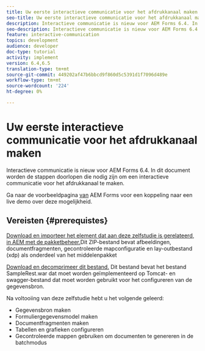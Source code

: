 ```yaml
---
title: Uw eerste interactieve communicatie voor het afdrukkanaal maken
seo-title: Uw eerste interactieve communicatie voor het afdrukkanaal maken
description: Interactieve communicatie is nieuw voor AEM Forms 6.4. In dit document worden de stappen doorlopen die nodig zijn om een interactieve communicatie voor het afdrukkanaal te maken.
seo-description: Interactieve communicatie is nieuw voor AEM Forms 6.4. In dit document worden de stappen doorlopen die nodig zijn om een interactieve communicatie voor het afdrukkanaal te maken.
feature: interactive-communication
topics: development
audience: developer
doc-type: tutorial
activity: implement
version: 6.4,6.5
translation-type: tm+mt
source-git-commit: 449202af47b6bbcd9f860d5c5391d1f7096d489e
workflow-type: tm+mt
source-wordcount: '224'
ht-degree: 0%

---
```



# Uw eerste interactieve communicatie voor het afdrukkanaal maken

Interactieve communicatie is nieuw voor AEM Forms 6.4. In dit document worden de stappen doorlopen die nodig zijn om een interactieve communicatie voor het afdrukkanaal te maken.

Ga naar de voorbeeldpagina [van](https://forms.enablementadobe.com/content/samples/samples.html?query=0) AEM Forms voor een koppeling naar een live demo over deze mogelijkheid.

## Vereisten {#prerequistes}

[Download en importeer het element dat aan deze zelfstudie is gerelateerd, in AEM met de pakketbeheer.](assets/gettingstartedassets.zip)Dit ZIP-bestand bevat afbeeldingen, documentfragmenten, gecontroleerde mapconfiguratie en lay-outbestand (xdp) als onderdeel van het middelenpakket

[Download en decomprimeer dit bestand.](assets/warfileandswaggerfile.zip) Dit bestand bevat het bestand SampleRest.war dat moet worden geïmplementeerd op Tomcat- en swagger-bestand dat moet worden gebruikt voor het configureren van de gegevensbron.

Na voltooiing van deze zelfstudie hebt u het volgende geleerd:

* Gegevensbron maken
* Formuliergegevensmodel maken
* Documentfragmenten maken
* Tabellen en grafieken configureren
* Gecontroleerde mappen gebruiken om documenten te genereren in de batchmodus

